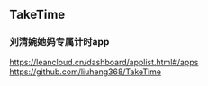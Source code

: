 ## TakeTime
### 刘清婉她妈专属计时app
https://leancloud.cn/dashboard/applist.html#/apps
https://github.com/liuheng368/TakeTime
